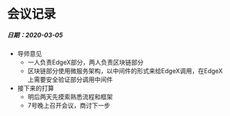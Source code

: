 # 会议记录

##### 日期：2020-03-05

* 导师意见
    * 一人负责EdgeX部分，两人负责区块链部分
    * 区块链部分使用微服务架构，以中间件的形式来给EdgeX调用，在EdgeX上需要安全验证部分调用中间件
* 接下来的打算
    * 明后两天先摸索熟悉流程和框架
    * 7号晚上召开会议，商讨下一步
